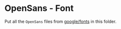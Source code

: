 # OpenSans - Font

Put all the `OpenSans` files from [google/fonts](https://github.com/google/fonts/tree/master/apache/opensans) in this folder.
